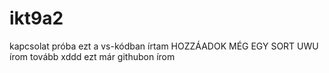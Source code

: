 # ikt9a2
kapcsolat próba
ezt a vs-kódban írtam
HOZZÁADOK MÉG EGY SORT UWU
írom tovább xddd
ezt már githubon írom